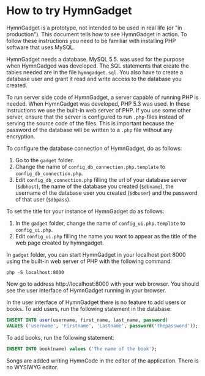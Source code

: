 # How to try HymnGadget

HymnGadget is a prototype, not intended to be used in real life (or "in production"). This document tells how to see HymnGadget in action. To follow these instructions you need to be familiar with installing PHP software that uses MySQL.

HymnGadget needs a database. MySQL 5.5. was used for the purpose when HymnGadged was developed. The SQL statements that create the tables needed are in the file `hymngadget.sql`. You also have to create a database user and grant it read and write access to the database you created. 

To run server side code of HymnGadget, a server capable of running PHP is needed. When HymnGadget was developed, PHP 5.3 was used. In these instructions we use the built-in web server of PHP. If you use some other server, ensure that the server is configured to run `.php`-files instead of serving the source code of the files. This is important because the password of the database will be written to a `.php` file without any encryption.

To configure the database connection of HymnGadget, do as follows:

1. Go to the `gadget` folder.
2. Change the name of `config_db_connection.php.template` to `config_db_connection.php`.
3. Edit `config_db_connection.php` filling the url of your database server (`$dbhost`), the name of the database you created (`$dbname`), the username of the database user you created (`$dbuser`) and the password of that user (`$dbpass`).

To set the title for your instance of HymnGadget do as follows:

1. In the `gadget` folder, change the name of `config_ui.php.template` to `config_ui.php`.
2. Edit `config_ui.php` filling the name you want to appear as the title of the web page created by hymngadget.

In `gadget` folder, you can start HymnGadget in your localhost port 8000 using the built-in web server of PHP with the following command:

```
php -S localhost:8000
```

Now go to address http://localhost:8000 with your web browser. You should see the user interface of HymnGadget running in your browser.

In the user interface of HymnGadget there is no feature to add users or books. To add users, run the following statement in the database:

``` SQL
INSERT INTO user(username, first_name, last_name, password)
VALUES ('username', 'Firstname', 'Lastname', password('thepassword'));
```

To add books, run the following statement:

``` SQL
INSERT INTO book(name) values ('The name of the book');
```

Songs are added writing HymnCode in the editor of the application. There is no WYSIWYG editor.
